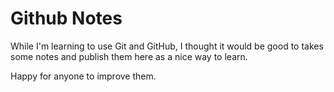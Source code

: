 Github Notes
============

While I'm learning to use Git and GitHub, I thought it would be good to takes
some notes and publish them here as a nice way to learn.

Happy for anyone to improve them.